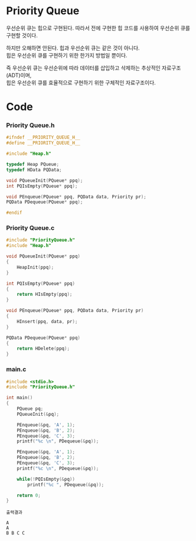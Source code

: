 # Priority Queue
우선순위 큐는 힙으로 구현된다. 따라서 전에 구현한 힙 코드를 사용하여 우선순위 큐를 구현할 것이다.

하지만 오해하면 안된다. 힙과 우선순위 큐는 같은 것이 아니다.   
힙은 우선순위 큐를 구현하기 위한 한가지 방법일 뿐이다.

즉 우선순위 큐는 우선순위에 따라 데이터를 삽입하고 삭제하는 추상적인 자료구조(ADT)이며,   
힙은 우선순위 큐를 효율적으로 구현하기 위한 구체적인 자료구조이다.

# Code
### Priority Queue.h
```c
#ifndef __PRIORITY_QUEUE_H__
#define __PRIORITY_QUEUE_H__

#include "Heap.h"

typedef Heap PQueue;
typedef HData PQData;

void PQueueInit(PQueue* ppq);
int PQIsEmpty(PQueue* ppq);

void PEnqueue(PQueue* ppq, PQData data, Priority pr);
PQData PDequeue(PQueue* ppq);

#endif
```

### Priority Queue.c
```c
#include "PriorityQueue.h"
#include "Heap.h"

void PQueueInit(PQueue* ppq)
{
	HeapInit(ppq);
}

int PQIsEmpty(PQueue* ppq)
{
	return HIsEmpty(ppq);
}

void PEnqueue(PQueue* ppq, PQData data, Priority pr)
{
	HInsert(ppq, data, pr);
}

PQData PDequeue(PQueue* ppq)
{
	return HDelete(ppq);
}
```

### main.c
```c
#include <stdio.h>
#include "PriorityQueue.h"

int main()
{
	PQueue pq;
	PQueueInit(&pq);

	PEnqueue(&pq, 'A', 1);
	PEnqueue(&pq, 'B', 2);
	PEnqueue(&pq, 'C', 3);
	printf("%c \n", PDequeue(&pq));

	PEnqueue(&pq, 'A', 1);
	PEnqueue(&pq, 'B', 2);
	PEnqueue(&pq, 'C', 3);
	printf("%c \n", PDequeue(&pq));

	while(!PQIsEmpty(&pq))
		printf("%c ", PDequeue(&pq));

	return 0;
}
```

```
출력결과

A
A
B B C C
```
